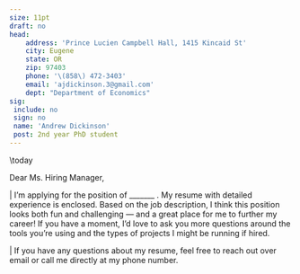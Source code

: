```yaml
---
size: 11pt
draft: no
head:
    address: 'Prince Lucien Campbell Hall, 1415 Kincaid St'
    city: Eugene
    state: OR
    zip: 97403
    phone: '\(858\) 472-3403'
    email: 'ajdickinson.3@gmail.com'
    dept: "Department of Economics"
sig:
 include: no
 sign: no
 name: 'Andrew Dickinson'
 post: 2nd year PhD student
---
```


\today


Dear Ms. Hiring Manager,

|    I’m applying for the position of _______ . My resume with detailed experience is enclosed. Based on the job description, I think this position looks both fun and challenging — and a great place for me to further my career! If you have a moment, I’d love to ask you more questions around the tools you’re using and the types of projects I might be running if hired.

|    If you have any questions about my resume, feel free to reach out over email or call me directly at my phone number.



